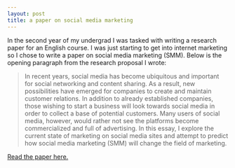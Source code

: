 ```yaml
---
layout: post
title: a paper on social media marketing
---
```


In the second year of my undergrad I was tasked with writing a research paper for an English course. I was just starting to get into internet marketing so I chose to write a paper on social media marketing (SMM). Below is the opening paragraph from the research proposal I wrote:

> In recent years, social media has become ubiquitous and important for social networking and content sharing. As a result, new possibilities have emerged for companies to create and maintain customer relations. In addition to already established companies, those wishing to start a business will look towards social media in order to collect a base of potential customers. Many users of social media, however, would rather not see the platforms become commercialized and full of advertising. In this essay, I  explore the current state of marketing on social media sites and attempt to predict how social media marketing (SMM) will change the field of marketing.

[Read the paper here.](https://evmarts.github.io/blog/assets/SMM_research_essay.pdf)